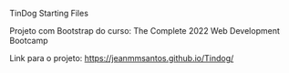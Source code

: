 TinDog Starting Files

Projeto com Bootstrap do curso: The Complete 2022 Web Development Bootcamp

Link para o projeto:
https://jeanmmsantos.github.io/Tindog/
